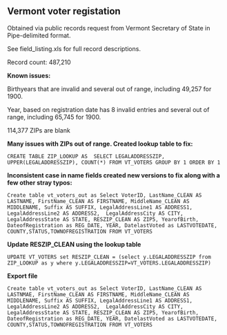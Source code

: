 ## Vermont voter registation

Obtained via public records request from Vermont Secretary of State in Pipe-delimited format.

See field_listing.xls for full record descriptions.

Record count: 487,210

**Known issues:**

Birthyears that are invalid and several out of range, including 49,257 for 1900.

Year, based on registration date has 8 invalid entries and several out of range, including 65,745 for 1900.

114,377 ZIPs are blank

**Many issues with ZIPs out of range. Created lookup table to fix:**

`CREATE TABLE ZIP_LOOKUP AS 
SELECT LEGALADDRESSZIP, UPPER(LEGALADDRESSZIP), COUNT(*)
FROM VT_VOTERS
GROUP BY 1
ORDER BY 1`


**Inconsistent case in name fields created new versions to fix along with a few other stray typos:**

`Create table vt_voters_out as
Select VoterID, LastName_CLEAN AS LASTNAME, FirstName_CLEAN AS FIRSTNAME, MiddleName_CLEAN AS MIDDLENAME,
Suffix AS SUFFIX, LegalAddressLine1 AS ADDRESS1, LegalAddressLine2 AS ADDRESS2, 
LegalAddressCity AS CITY, LegalAddressState AS STATE, RESZIP_CLEAN AS ZIP5, YearofBirth,
DateofRegistration as REG_DATE, YEAR, DatelastVoted as LASTVOTEDATE, COUNTY,STATUS,TOWNOFREGISTRATION FROM VT_VOTERS
 `

**Update RESZIP_CLEAN using the lookup table**

`UPDATE VT_VOTERS
set RESZIP_CLEAN = (select y.LEGALADDRESSZIP from ZIP_LOOKUP as y where y.LEGALADDRESSZIP=VT_VOTERS.LEGALADDRESSZIP)`

**Export file**

`Create table vt_voters_out as
Select VoterID, LastName_CLEAN AS LASTNMAE, FirstName_CLEAN AS FIRSTNAME, MiddleName_CLEAN AS MIDDLENAME,
Suffix AS SUFFIX, LegalAddressLine1 AS ADDRESS1, LegalAddressLine2 AS ADDRESS2, 
LegalAddressCity AS CITY, LegalAddressState AS STATE, RESZIP_CLEAN AS ZIP5, YearofBirth,
DateofRegistration as REG_DATE, YEAR, DatelastVoted as LASTVOTEDATE, COUNTY,STATUS,TOWNOFREGISTRATION FROM VT_VOTERS
 `
 
